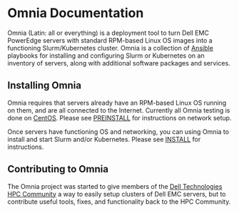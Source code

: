 # Omnia Documentation
Omnia (Latin: all or everything) is a deployment tool to turn Dell EMC PowerEdge servers with standard RPM-based Linux OS images into a functioning Slurm/Kubernetes cluster. Omnia is a collection of [Ansible](https://ansible.org) playbooks for installing and configuring Slurm or Kubernetes on an inventory of servers, along with additional software packages and services.

## Installing Omnia
Omnia requires that servers already have an RPM-based Linux OS running on them, and are all connected to the Internet. Currently all Omnia testing is done on [CentOS](https://centos.org). Please see [PREINSTALL](PREINSTALL.md) for instructions on network setup.

Once servers have functioning OS and networking, you can using Omnia to install and start Slurm and/or Kubernetes. Please see [INSTALL](INSTALL.md) for instructions.

## Contributing to Omnia
The Omnia project was started to give members of the [Dell Technologies HPC Community](https://dellhpc.org) a way to easily setup clusters of Dell EMC servers, but to contribute useful tools, fixes, and functionality back to the HPC Community.
